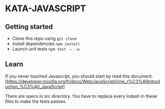 # KATA-JAVASCRIPT

## Getting started

 - Clone this repo using `git clone`
 - Install dependencies `npm install`
 - Launch unit tests `npm test -- -w`

## Learn
If you never touched Javascript, you should start by read this document:
[https://developer.mozilla.org/fr/docs/Web/JavaScript/Une_r%C3%A9introduction_%C3%A0_JavaScript]


There are specs in src directory. You have to replace every lodash in these files to make the tests passes.
